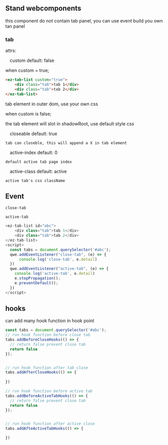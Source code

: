 ## Stand webcomponents

this component do not contain tab panel, you can use event build you own tan panel

### tab
attrs:

&emsp;custom default: false


when custom = true;
```html
<ez-tab-list custom="true">
    <div class="tab">tab 1</div>
    <div class="tab">tab 2</div>
</ez-tab-list>
```
tab element in outer dom, use your own css

when custom is false;

the tab element will slot in shadowRoot, use default style css

&emsp;closeable default: true

`tab can closeble, this will append a X in tab element`

&emsp;active-index default: 0

`default active tab page index`

&emsp;active-class default: active

`active tab's css className`

## Event
`close-tab` 

`active-tab`

```javascript
<ez-tab-list id="abc">
    <div class="tab">tab 1</div>
    <div class="tab">tab 2</div>
</ez-tab-list>
<script>
  const tabs = document.querySelector('#abc');
  qwe.addEventListener("close-tab", (e) => {
      console.log('close-tab', e.detail)
  })
  qwe.addEventListener("active-tab", (e) => {
    console.log('active-tab', e.detail)
    e.stopPropagation();
    e.preventDefault();
  })
</script>
```

## hooks
can add many hook function in hook point
```javascript
const tabs = document.querySelector('#abc');
// run hook function before close tab
tabs.addBeforeCloseHooks(() => {
  // return false prevent close tab
  return false
});


// run hook function after tab close
tabs.addAfterCloseHooks(() => {
  
})

// run hook function before active tab
tabs.addBeforeActiveTabHooks(() => {
  // return false prevent close tab
  return false
});


// run hook function after active close
tabs.addAfteActiveTabHooks(() => {

})

```
